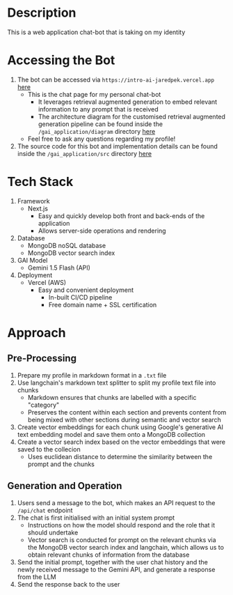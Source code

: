 # Description

This is a web application chat-bot that is taking on my identity

# Accessing the Bot

1. The bot can be accessed via ```https://intro-ai-jaredpek.vercel.app``` [here](https://intro-ai-jaredpek.vercel.app)
   - This is the chat page for my personal chat-bot
      - It leverages retrieval augmented generation to embed relevant information to any prompt that is received
      - The architecture diagram for the customised retrieval augmented generation pipeline can be found inside the ```/gai_application/diagram``` directory [here](https://github.com/jaredpek/Intro-AI/blob/main/gai_application/diagram/ArchitectureDiagram.png)
   - Feel free to ask any questions regarding my profile!
2. The source code for this bot and implementation details can be found inside the ```/gai_application/src``` directory [here](https://github.com/jaredpek/Intro-AI/blob/main/gai_application/src)

# Tech Stack

1. Framework
   - Next.js
      - Easy and quickly develop both front and back-ends of the application
      - Allows server-side operations and rendering
2. Database
   - MongoDB noSQL database
   - MongoDB vector search index
3. GAI Model
   - Gemini 1.5 Flash (API)
5. Deployment
   - Vercel (AWS)
      - Easy and convenient deployment
         - In-built CI/CD pipeline
         - Free domain name + SSL certification

# Approach

## Pre-Processing
1. Prepare my profile in markdown format in a ```.txt``` file
2. Use langchain's markdown text splitter to split my profile text file into chunks
   - Markdown ensures that chunks are labelled with a specific "category"
   - Preserves the content within each section and prevents content from being mixed with other sections during semantic and vector search
3. Create vector embeddings for each chunk using Google's generative AI text embedding model and save them onto a MongoDB collection
4. Create a vector search index based on the vector embeddings that were saved to the collecion
   - Uses euclidean distance to determine the similarity between the prompt and the chunks

## Generation and Operation
1. Users send a message to the bot, which makes an API request to the ```/api/chat``` endpoint
2. The chat is first initialised with an initial system prompt
   - Instructions on how the model should respond and the role that it should undertake
   - Vector search is conducted for prompt on the relevant chunks via the MongoDB vector search index and langchain, which allows us to obtain relevant chunks of information from the database
3. Send the initial prompt, together with the user chat history and the newly received message to the Gemini API, and generate a response from the LLM
4. Send the response back to the user
